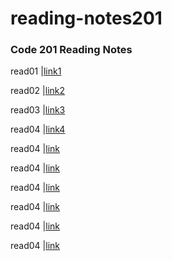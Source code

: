# reading-notes201

### Code 201 Reading Notes



 read01 |[link1](/read01.md)
 
 read02 |[link2](/read02.md)
 
 read03 |[link3](/read03.md)
 
 read04 |[link4](/read04.md)
 
  read04 |[link](read05)
  
  read04 |[link](read06)
  
  read04 |[link](read07)
  
  read04 |[link](read08)
  
  read04 |[link](read09)
  
  read04 |[link](read10)
 






